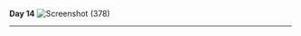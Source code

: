 **Day 14**
![Screenshot (378)](https://user-images.githubusercontent.com/85113970/138915967-6d3636bd-36bc-4a1e-a8de-90458618bc0f.png)

-----------------------------------------------------------------------------------------------------------------------------
